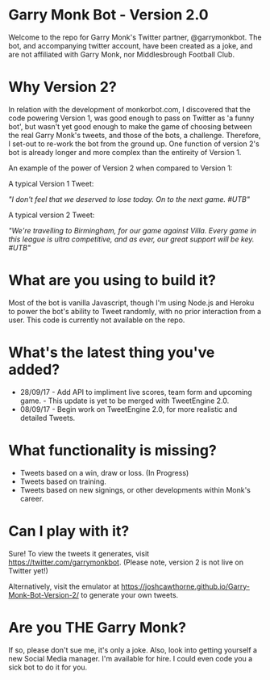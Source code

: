 # Garry Monk Bot - Version 2.0

Welcome to the repo for Garry Monk's Twitter partner, @garrymonkbot. The bot, and accompanying twitter account, have been created as a joke, and are not affiliated with Garry Monk, nor Middlesbrough Football Club. 

# Why Version 2?

In relation with the development of monkorbot.com, I discovered that the code powering Version 1, was good enough to pass on Twitter as 'a funny bot', but wasn't yet good enough to make the game of choosing between the real Garry Monk's tweets, and those of the bots, a challenge. Therefore, I set-out to re-work the bot from the ground up. One function of version 2's bot is already longer and more complex than the entireity of Version 1.

An example of the power of Version 2 when compared to Version 1:

A typical Version 1 Tweet:

  *"I don't feel that we deserved to lose today. On to the next game. #UTB"*
  
A typical version 2 Tweet:

  *"We're travelling to Birmingham, for our game against Villa. Every game in this league is ultra competitive, and as ever, our great support will be key. #UTB"*

# What are you using to build it?

Most of the bot is vanilla Javascript, though I'm using Node.js and Heroku to power the bot's ability to Tweet randomly, with no prior interaction from a user. This code is currently not available on the repo.

# What's the latest thing you've added?

- 28/09/17 - Add API to impliment live scores, team form and upcoming game. 
           - This update is yet to be merged with TweetEngine 2.0.
- 08/09/17 - Begin work on TweetEngine 2.0, for more realistic and detailed Tweets.

# What functionality is missing?

- Tweets based on a win, draw or loss. (In Progress)
- Tweets based on training.
- Tweets based on new signings, or other developments within Monk's career.

# Can I play with it?

Sure! To view the tweets it generates, visit https://twitter.com/garrymonkbot. (Please note, version 2 is not live on Twitter yet!)

Alternatively, visit the emulator at https://joshcawthorne.github.io/Garry-Monk-Bot-Version-2/ to generate your own tweets.

# Are you THE Garry Monk?

If so, please don't sue me, it's only a joke. Also, look into getting yourself a new Social Media manager. I'm available for hire. I could even code you a sick bot to do it for you.
